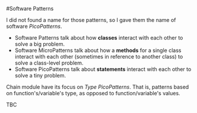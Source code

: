 #Software Patterns

I did not found a name for those patterns, so I gave them the name of software *PicoPatterns*.
 - Software Patterns talk about how **classes** interact with each other to solve a big problem.
 - Software MicroPatterns talk about how a **methods** for a single class interact with each other (sometimes in reference to another class) to solve a class-level problem.
 - Software PicoPatterns talk about **statements** interact with each other to solve a tiny problem. 

Chain module have its focus on *Type PicoPatterns*. That is, patterns based on function's/variable's type, 
as opposed to function/variable's values. 

TBC